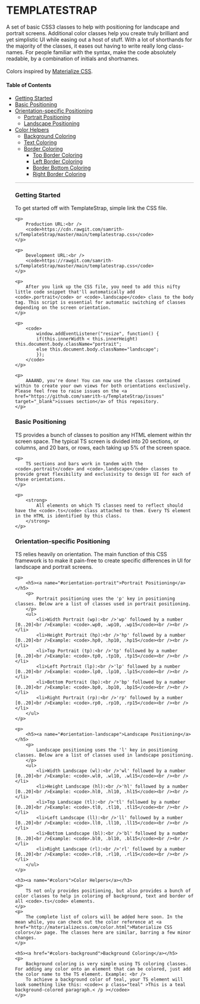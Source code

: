 <h1>TEMPLATESTRAP</h1>

<p>
	A set of basic CSS3 classes to help with positioning for landscape and portrait screens. Additional color classes help you create truly brilliant and yet simplistic UI while easing out a host of stuff. With a lot of shorthands for the majority of the classes, it eases out having to write really long class-names. For people familiar with the syntax, make the code absolutely readable, by a combination of initials and shortnames.
	<br /><br />
	Colors inspired by <a href="http://materializecss.com/color.html" target="_blank">Materialize CSS</a>.
</p>

<h4>Table of Contents</h4>
<ul>
	<li><a href="#start">Getting Started</a></li>
	<li><a href="#positioning">Basic Positioning</a></li>
	<li>
		<a href="#orientation">Orientation-specific Positioning</a>
		<ul>
			<li><a href="#orientation-portrait">Portrait Positioning</a></li>
			<li><a href="#orientation-landscape">Landscape Positioning</a></li>
		</ul>
	</li>
	<li>
		<a href="#colors">Color Helpers</a>
		<ul>
			<li><a href="#colors-background">Background Coloring</a></li>
			<li><a href="#colors-text">Text Coloring</a></li>
			<li>
				<a href="#colors-border">Border Coloring</a>
				<ul>
					<li><a href="#colors-border-top">Top Border Coloring</a></li>
					<li><a href="#colors-border-left">Left Border Coloring</a></li>
					<li><a href="#colors-border-bottom">Border Bottom Coloring</a></li>
					<li><a href="#colors-border-right">Right Border Coloring</a></li>
				</ul>
			</li>
	</li>
	<!-- <li><a href="#helpers">Helper Classes</a></li> -->
</ul>

<hr style="opacity:0.3" />

<h3><a name="start">Getting Started</a></h3>
<p>
	To get started off with TemplateStrap, simple link the CSS file.

	<p>
		Production URL:<br />
		<code>https://cdn.rawgit.com/samrith-s/TemplateStrap/master/main/templatestrap.css</code>
	</p>

	<p>
		Development URL:<br />
		<code>https://rawgit.com/samrith-s/TemplateStrap/master/main/templatestrap.css</code>
	</p>
	
	<p>
		After you link up the CSS file, you need to add this nifty little code snippet that'll automatically add <code>.portrait</code> or <code>.landscape</code> class to the body tag. This script is essential for automatic switching of classes depending on the screen orientation.
	</p>

	<p>
		<code>
			window.addEventListener("resize", function() {
			if(this.innerWidth < this.innerHeight) this.document.body.className="portrait";
			else this.document.body.className="landscape";
			});
		</code>
	</p>

	<p>
		AAAAND, you're done! You can now use the classes contained within to create your own views for both orientations exclusively. Please feel free to raise issues on the <a href="https://github.com/samrith-s/TemplateStrap/issues" target="_blank">issues section</a> of this repository.
	</p>
</p>

<h3><a name="positioning">Basic Positioning</a></h3>
<p>
	<p>
		TS provides a bunch of classes to position any HTML element within thr screen space. The typical TS screen is divided into 20 sections, or columns, and 20 bars, or rows, each taking up 5% of the screen space. 
	</p>

	<p>
		TS sections and bars work in tandem with the <code>.portrait</code> and <code>.landscape</code> classes to provide great flexibility and exclusivity to design UI for each of those orientations.
	</p>

	<p>
		<strong>
			All elements on which TS classes need to reflect should have the <code>.ts</code> class attached to them. Every TS element in the HTML is identified by this class.
		</strong>
	</p>
</p>

<h3><a name="orientation">Orientation-specific Positioning</a></h3>
<p>
	<p>
		TS relies heavily on orientation. The main function of this CSS framework is to make it pain-free to create specific differences in UI for landscape and portrait screens.
	</p>

	<p>
		<h5><a name="#orientation-portrait">Portrait Positioning</a></h5>
		<p>
			Portrait positioning uses the 'p' key in positioning classes. Below are a list of classes used in portrait positioning.
		</p>
		<ul>
			<li>Width Portrait (wp):<br />'wp' followed by a number [0..20]<br />Example: <code>.wp0, .wp10, .wp15</code><br /><br /></li>
			<li>Height Portrait (hp):<br />'hp' followed by a number [0..20]<br />Example: <code>.hp0, .hp10, .hp15</code><br /><br /></li>
			<li>Top Portrait (tp):<br />'tp' followed by a number [0..20]<br />Example: <code>.tp0, .tp10, .tp15</code><br /><br /></li>
			<li>Left Portrait (lp):<br />'lp' followed by a number [0..20]<br />Example: <code>.lp0, .lp10, .lp15</code><br /><br /></li>
			<li>Bottom Portrait (bp):<br />'bp' followed by a number [0..20]<br />Example: <code>.bp0, .bp10, .bp15</code><br /><br /></li>
			<li>Right Portrait (rp):<br />'rp' followed by a number [0..20]<br />Example: <code>.rp0, .rp10, .rp15</code><br /><br /></li>
		</ul>
	</p>

	<p>
		<h5><a name="#orientation-landscape">Landscape Positioning</a></h5>
		<p>
			Landscape positioning uses the 'l' key in positioning classes. Below are a list of classes used in landscape positioning.
		</p>
		<ul>
			<li>Width Landscape (wl):<br />'wl' followed by a number [0..20]<br />Example: <code>.wl0, .wl10, .wl15</code><br /><br /></li>
			<li>Height Landscape (hl):<br />'hl' followed by a number [0..20]<br />Example: <code>.hl0, .hl10, .hl15</code><br /><br /></li>
			<li>Top Landscape (tl):<br />'tl' followed by a number [0..20]<br />Example: <code>.tl0, .tl10, .tl15</code><br /><br /></li>
			<li>Left Landscape (ll):<br />'ll' followed by a number [0..20]<br />Example: <code>.ll0, .ll10, .ll15</code><br /><br /></li>
			<li>Bottom Landscape (bl):<br />'bl' followed by a number [0..20]<br />Example: <code>.bl0, .bl10, .bl15</code><br /><br /></li>
			<li>Right Landscape (rl):<br />'rl' followed by a number [0..20]<br />Example: <code>.rl0, .rl10, .rl15</code><br /><br /></li>
		</ul>
	</p>

	<h3><a name="#colors">Color Helpers</a></h3>
	<p>
		TS not only provides positioning, but also provides a bunch of color classes to help in coloring of background, text and border of all <code>.ts</code> elements.
	</p>
	<p>
		The complete list of colors will be added here soon. In the mean while, you can check out the color reference at <a href="http://materializecss.com/color.html">Materialize CSS colors</a> page. The classes here are similar, barring a few minor changes.
	</p>

	<h5><a href="#colors-background">Background Coloring</a></h5>
	<p>
		Background coloring is very simple using TS coloring classes. For adding any color onto an element that can be colored, just add the color name to the TS element. Example: <br />
		To achieve a background color of teal, your TS element will look something like this: <code>< p class="teal" >This is a teal background-colored paragraph.< /p ></codee>
	</p>

</p>

